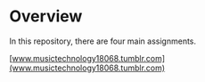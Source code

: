 # Overview
In this repository, there are four main assignments. 

[www.musictechnology18068.tumblr.com](www.musictechnology18068.tumblr.com)

























